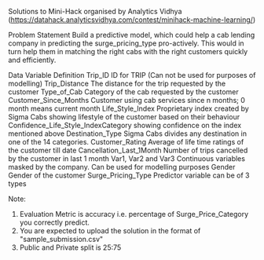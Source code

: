 Solutions to Mini-Hack organised by Analytics Vidhya (https://datahack.analyticsvidhya.com/contest/minihack-machine-learning/)

Problem Statement
Build a predictive model, which could help a cab lending company in predicting the surge_pricing_type pro-actively. This would in turn help them in matching the right cabs with the right customers quickly and efficiently.

Data
Variable Definition
Trip_ID ID for TRIP (Can not be used for purposes of modelling)
Trip_Distance The distance for the trip requested by the customer
Type_of_Cab Category of the cab requested by the customer
Customer_Since_Months Customer using cab services since n months; 0 month means current month
Life_Style_Index Proprietary index created by Sigma Cabs showing lifestyle of the customer based on their behaviour
Confidence_Life_Style_IndexCategory showing confidence on the index mentioned above
Destination_Type Sigma Cabs divides any destination in one of the 14 categories.
Customer_Rating Average of life time ratings of the customer till date
Cancellation_Last_1Month Number of trips cancelled by the customer in last 1 month
Var1, Var2 and Var3 Continuous variables masked by the company. Can be used for modelling purposes
Gender Gender of the customer
Surge_Pricing_Type Predictor variable can be of 3 types

Note:
1. Evaluation Metric is accuracy i.e. percentage of Surge_Price_Category you correctly predict.
2. You are expected to upload the solution in the format of "sample_submission.csv"
3. Public and Private split is 25:75
